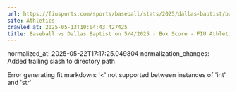 ```yaml
---
url: https://fiusports.com/sports/baseball/stats/2025/dallas-baptist/boxscore/12772/
site: Athletics
crawled_at: 2025-05-13T10:04:43.427425
title: Baseball vs Dallas Baptist on 5/4/2025 - Box Score - FIU Athletics
---
```

normalized_at: 2025-05-22T17:17:25.049804
normalization_changes: Added trailing slash to directory path

Error generating fit markdown: '<' not supported between instances of 'int' and 'str'